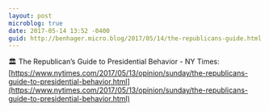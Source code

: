 ```yaml
---
layout: post
microblog: true
date: 2017-05-14 13:52 -0400
guid: http://benhager.micro.blog/2017/05/14/the-republicans-guide.html
---
```

🏛 The Republican’s Guide to Presidential Behavior - NY Times: [https://www.nytimes.com/2017/05/13/opinion/sunday/the-republicans-guide-to-presidential-behavior.html](https://www.nytimes.com/2017/05/13/opinion/sunday/the-republicans-guide-to-presidential-behavior.html)
